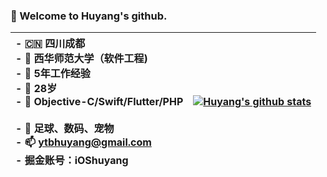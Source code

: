 ### 👋 Welcome to Huyang's github.

| <div align="left"> - 🇨🇳 四川成都 <br> - 🏫 西华师范大学（软件工程) <br> - 💪 5年工作经验 <br> - 👴 28岁 <br> - 📝 Objective-C/Swift/Flutter/PHP <br><br> - 👟 足球、数码、宠物 <br> - 📫 ytbhuyang@gmail.com <br> - 掘金账号：iOShuyang <br> </div>| [![Huyang's github stats](https://github-readme-stats.vercel.app/api?username=iOShuyang&show_icons=true&theme=dark)](https://github.com/anuraghazra/github-readme-stats) |
| --- | --- |

<!--
> - 🇨🇳 四川成都
> - 🏫 西华师范大学（软件工程)
> - 💪 5年工作经验 
> - 👴 29岁                                                        
> - 📝 Objective-C/Swift/Flutter/Java/PHP
> - 👟 足球、数码、宠物
> - 📫 ytbhuyang@gmail.com
> - 掘金账号：iOShuyang


<div align="right"><img width="65" height="75" src="https://raw.githubusercontent.com/mzlogin/mzlogin.github.io/master/images/posts/markdown/demo.png"/></div>


**iOShuyang/iOShuyang** is a ✨ _special_ ✨ repository because its `README.md` (this file) appears on your GitHub profile.
Here are some ideas to get you started:

- 🔭 I’m currently working on ...
- 🌱 I’m currently learning ...
- 👯 I’m looking to collaborate on ...
- 🤔 I’m looking for help with ...
- 💬 Ask me about ...
- 📫 How to reach me: ...
- 😄 Pronouns: ...
- ⚡ Fun fact: ...
-->
